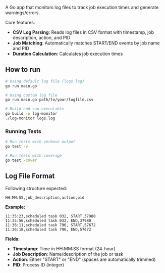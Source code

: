 A Go app that monitors log files to track job execution times and generate warnings/errors.

Core features:
- **CSV Log Parsing**: Reads log files in CSV format with timestamp, job description, action, and PID
- **Job Matching**: Automatically matches START/END events by job name and PID
- **Duration Calculation**: Calculates job execution times

## How to run
```bash
# Using default log file (logs.log)
go run main.go

# Using custom log file
go run main.go path/to/your/logfile.csv

# Build and run executable
go build -o log-monitor
./log-monitor logs.log
```

### Running Tests

```bash
# Run tests with verbose output
go test -v

# Run tests with coverage
go test -cover
```

## Log File Format

Following structure expected:

```
HH:MM:SS,job_description,action,pid
```

**Example:**
```csv
11:35:23,scheduled task 032, START,37980
11:35:56,scheduled task 032, END,37980
11:36:11,scheduled task 796, START,57672
11:36:18,scheduled task 796, END,57672
```

**Fields:**
- **Timestamp**: Time in HH:MM:SS format (24-hour)
- **Job Description**: Name/description of the job or task
- **Action**: Either "START" or "END" (spaces are automatically trimmed)
- **PID**: Process ID (integer)
